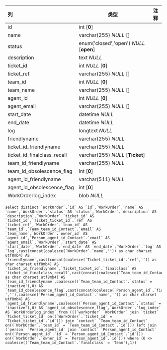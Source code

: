 | 列                          | 类型                                    | 注释 |
| :-------------------------- | --------------------------------------- | ---- |
| id                          | int [**0**]                             |      |
| name                        | varchar(255) *NULL* []                  |      |
| status                      | enum('closed','open') *NULL* [**open**] |      |
| description                 | text *NULL*                             |      |
| ticket_id                   | int *NULL* [**0**]                      |      |
| ticket_ref                  | varchar(255) *NULL* []                  |      |
| team_id                     | int *NULL* [**0**]                      |      |
| team_name                   | varchar(255) *NULL* []                  |      |
| agent_id                    | int *NULL* [**0**]                      |      |
| agent_email                 | varchar(255) *NULL* []                  |      |
| start_date                  | datetime *NULL*                         |      |
| end_date                    | datetime *NULL*                         |      |
| log                         | longtext *NULL*                         |      |
| friendlyname                | varchar(255) *NULL*                     |      |
| ticket_id_friendlyname      | varchar(255) *NULL*                     |      |
| ticket_id_finalclass_recall | varchar(255) *NULL* [**Ticket**]        |      |
| team_id_friendlyname        | varchar(255) *NULL*                     |      |
| team_id_obsolescence_flag   | int [**0**]                             |      |
| agent_id_friendlyname       | varchar(511) *NULL*                     |      |
| agent_id_obsolescence_flag  | int [**0**]                             |      |
| WorkOrderlog_index          | blob *NULL*                             |      |

```
select distinct `WorkOrder`.`id` AS `id`,`WorkOrder`.`name` AS `name`,`WorkOrder`.`status` AS `status`,`WorkOrder`.`description` AS `description`,`WorkOrder`.`ticket_id` AS `ticket_id`,`Ticket_ticket_id`.`ref` AS `ticket_ref`,`WorkOrder`.`team_id` AS `team_id`,`Team_team_id_Contact`.`email` AS `team_name`,`WorkOrder`.`owner_id` AS `agent_id`,`Person_agent_id_Contact`.`email` AS `agent_email`,`WorkOrder`.`start_date` AS `start_date`,`WorkOrder`.`end_date` AS `end_date`,`WorkOrder`.`log` AS `log`,cast(concat(coalesce(`WorkOrder`.`name`,'')) as char charset utf8mb4) AS `friendlyname`,cast(concat(coalesce(`Ticket_ticket_id`.`ref`,'')) as char charset utf8mb4) AS `ticket_id_friendlyname`,`Ticket_ticket_id`.`finalclass` AS `ticket_id_finalclass_recall`,cast(concat(coalesce(`Team_team_id_Contact`.`name`,'')) as char charset utf8mb4) AS `team_id_friendlyname`,coalesce((`Team_team_id_Contact`.`status` = 'inactive'),0) AS `team_id_obsolescence_flag`,cast(concat(coalesce(`Person_agent_id`.`first_name`,''),coalesce(' ',''),coalesce(`Person_agent_id_Contact`.`name`,'')) as char charset utf8mb4) AS `agent_id_friendlyname`,coalesce((`Person_agent_id_Contact`.`status` = 'inactive'),0) AS `agent_id_obsolescence_flag`,`WorkOrder`.`log_index` AS `WorkOrderlog_index` from (((`workorder` `WorkOrder` join `ticket` `Ticket_ticket_id` on((`WorkOrder`.`ticket_id` = `Ticket_ticket_id`.`id`))) join `contact` `Team_team_id_Contact` on((`WorkOrder`.`team_id` = `Team_team_id_Contact`.`id`))) left join (`person` `Person_agent_id` join `contact` `Person_agent_id_Contact` on((`Person_agent_id`.`id` = `Person_agent_id_Contact`.`id`))) on((`WorkOrder`.`owner_id` = `Person_agent_id`.`id`))) where (0 <> coalesce((`Team_team_id_Contact`.`finalclass` = 'Team'),1))
```

